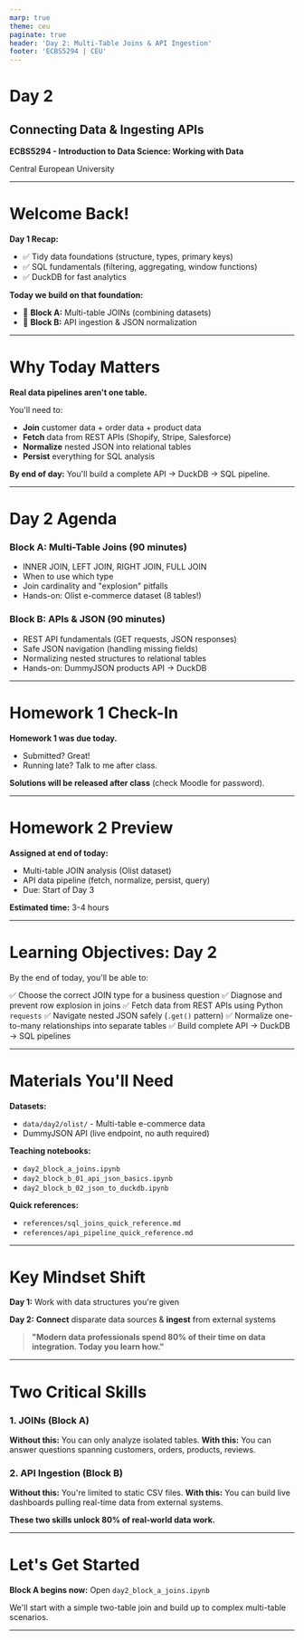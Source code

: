 ```yaml
---
marp: true
theme: ceu
paginate: true
header: 'Day 2: Multi-Table Joins & API Ingestion'
footer: 'ECBS5294 | CEU'
---
```


<!-- _class: lead -->

# Day 2
## Connecting Data & Ingesting APIs

**ECBS5294 - Introduction to Data Science: Working with Data**

Central European University

---

# Welcome Back!

**Day 1 Recap:**
- ✅ Tidy data foundations (structure, types, primary keys)
- ✅ SQL fundamentals (filtering, aggregating, window functions)
- ✅ DuckDB for fast analytics

**Today we build on that foundation:**
- 🔗 **Block A:** Multi-table JOINs (combining datasets)
- 📡 **Block B:** API ingestion & JSON normalization

---

# Why Today Matters

**Real data pipelines aren't one table.**

You'll need to:
- **Join** customer data + order data + product data
- **Fetch** data from REST APIs (Shopify, Stripe, Salesforce)
- **Normalize** nested JSON into relational tables
- **Persist** everything for SQL analysis

**By end of day:** You'll build a complete API → DuckDB → SQL pipeline.

---

# Day 2 Agenda

### Block A: Multi-Table Joins (90 minutes)
- INNER JOIN, LEFT JOIN, RIGHT JOIN, FULL JOIN
- When to use which type
- Join cardinality and "explosion" pitfalls
- Hands-on: Olist e-commerce dataset (8 tables!)

### Block B: APIs & JSON (90 minutes)
- REST API fundamentals (GET requests, JSON responses)
- Safe JSON navigation (handling missing fields)
- Normalizing nested structures to relational tables
- Hands-on: DummyJSON products API → DuckDB

---

# Homework 1 Check-In

**Homework 1 was due today.**

- Submitted? Great!
- Running late? Talk to me after class.

**Solutions will be released after class** (check Moodle for password).

---

# Homework 2 Preview

**Assigned at end of today:**
- Multi-table JOIN analysis (Olist dataset)
- API data pipeline (fetch, normalize, persist, query)
- Due: Start of Day 3

**Estimated time:** 3-4 hours

---

# Learning Objectives: Day 2

By the end of today, you'll be able to:

✅ Choose the correct JOIN type for a business question
✅ Diagnose and prevent row explosion in joins
✅ Fetch data from REST APIs using Python `requests`
✅ Navigate nested JSON safely (`.get()` pattern)
✅ Normalize one-to-many relationships into separate tables
✅ Build complete API → DuckDB → SQL pipelines

---

# Materials You'll Need

**Datasets:**
- `data/day2/olist/` - Multi-table e-commerce data
- DummyJSON API (live endpoint, no auth required)

**Teaching notebooks:**
- `day2_block_a_joins.ipynb`
- `day2_block_b_01_api_json_basics.ipynb`
- `day2_block_b_02_json_to_duckdb.ipynb`

**Quick references:**
- `references/sql_joins_quick_reference.md`
- `references/api_pipeline_quick_reference.md`

---

# Key Mindset Shift

**Day 1:** Work with data structures you're given

**Day 2:** **Connect** disparate data sources & **ingest** from external systems

> **"Modern data professionals spend 80% of their time on data integration. Today you learn how."**

---

# Two Critical Skills

### 1. JOINs (Block A)
**Without this:** You can only analyze isolated tables.
**With this:** You can answer questions spanning customers, orders, products, reviews.

### 2. API Ingestion (Block B)
**Without this:** You're limited to static CSV files.
**With this:** You can build live dashboards pulling real-time data from external systems.

**These two skills unlock 80% of real-world data work.**

---

<!-- _class: lead -->

# Let's Get Started

**Block A begins now:**
Open `day2_block_a_joins.ipynb`

We'll start with a simple two-table join and build up to complex multi-table scenarios.

---
